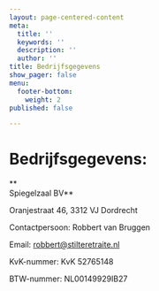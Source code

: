 ```yaml
---
layout: page-centered-content
meta:
  title: ''
  keywords: ''
  description: ''
  author: ''
title: Bedrijfsgegevens
show_pager: false
menu:
  footer-bottom:
    weight: 2
published: false

---
```

# Bedrijfsgegevens:

**  
Spiegelzaal BV** 

Oranjestraat 46, 3312 VJ Dordrecht

Contactpersoon: Robbert van Bruggen

Email: robbert@stilteretraite.nl

KvK-nummer: KvK 52765148

BTW-nummer: NL00149929IB27